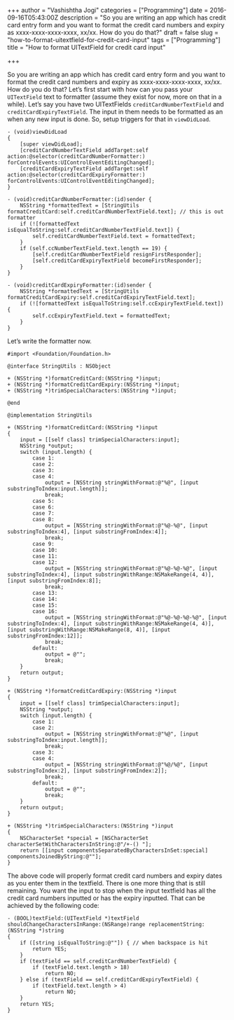 +++
author = "Vashishtha Jogi"
categories = ["Programming"]
date = 2016-09-16T05:43:00Z
description = "So you are writing an app which has credit card entry form and you want to format the credit card numbers and expiry as xxxx-xxxx-xxxx-xxxx, xx/xx. How do you do that?"
draft = false
slug = "how-to-format-uitextfield-for-credit-card-input"
tags = ["Programming"]
title = "How to format UITextField for credit card input"

+++

So you are writing an app which has credit card entry form and you want to format the credit card numbers and expiry as xxxx-xxxx-xxxx-xxxx, xx/xx. How do you do that? Let’s first start with how can you pass your `UITextField` text to formatter (assume they exist for now, more on that in a while). Let’s say you have two UITextFields `creditCardNumberTextField` and `creditCardExpiryTextField`. The input in them needs to be formatted as an when any new input is done. So, setup triggers for that in `viewDidLoad`.

```objc
- (void)viewDidLoad
{
    [super viewDidLoad];
    [creditCardNumberTextField addTarget:self action:@selector(creditCardNumberFormatter:) forControlEvents:UIControlEventEditingChanged];
    [creditCardExpiryTextField addTarget:self action:@selector(creditCardExpiryFormatter:) forControlEvents:UIControlEventEditingChanged];
}

- (void)creditCardNumberFormatter:(id)sender {
    NSString *formattedText = [StringUtils formatCreditCard:self.creditCardNumberTextField.text]; // this is out formatter
    if (![formattedText isEqualToString:self.creditCardNumberTextField.text]) {
        self.creditCardNumberTextField.text = formattedText;
    }
    if (self.ccNumberTextField.text.length == 19) {
        [self.creditCardNumberTextField resignFirstResponder];
        [self.creditCardExpiryTextField becomeFirstResponder];
    }
}

- (void)creditCardExpiryFormatter:(id)sender {
    NSString *formattedText = [StringUtils formatCreditCardExpiry:self.creditCardExpiryTextField.text];
    if (![formattedText isEqualToString:self.ccExpiryTextField.text]) {
        self.ccExpiryTextField.text = formattedText;
    }
}
```

Let’s write the formatter now.

```objc
#import <Foundation/Foundation.h>

@interface StringUtils : NSObject

+ (NSString *)formatCreditCard:(NSString *)input;
+ (NSString *)formatCreditCardExpiry:(NSString *)input;
+ (NSString *)trimSpecialCharacters:(NSString *)input;

@end

@implementation StringUtils

+ (NSString *)formatCreditCard:(NSString *)input
{
    input = [[self class] trimSpecialCharacters:input];
    NSString *output;
    switch (input.length) {
        case 1:
        case 2:
        case 3:
        case 4:
            output = [NSString stringWithFormat:@"%@", [input substringToIndex:input.length]];
            break;
        case 5:
        case 6:
        case 7:
        case 8:
            output = [NSString stringWithFormat:@"%@-%@", [input substringToIndex:4], [input substringFromIndex:4]];
            break;
        case 9:
        case 10:
        case 11:
        case 12:
            output = [NSString stringWithFormat:@"%@-%@-%@", [input substringToIndex:4], [input substringWithRange:NSMakeRange(4, 4)], [input substringFromIndex:8]];
            break;
        case 13:
        case 14:
        case 15:
        case 16:
            output = [NSString stringWithFormat:@"%@-%@-%@-%@", [input substringToIndex:4], [input substringWithRange:NSMakeRange(4, 4)], [input substringWithRange:NSMakeRange(8, 4)], [input substringFromIndex:12]];
            break;
        default:
            output = @"";
            break;
    }
    return output;
}

+ (NSString *)formatCreditCardExpiry:(NSString *)input
{
    input = [[self class] trimSpecialCharacters:input];
    NSString *output;
    switch (input.length) {
        case 1:
        case 2:
            output = [NSString stringWithFormat:@"%@", [input substringToIndex:input.length]];
            break;
        case 3:
        case 4:
            output = [NSString stringWithFormat:@"%@/%@", [input substringToIndex:2], [input substringFromIndex:2]];
            break;
        default:
            output = @"";
            break;
    }
    return output;
}

+ (NSString *)trimSpecialCharacters:(NSString *)input
{
    NSCharacterSet *special = [NSCharacterSet characterSetWithCharactersInString:@"/+-() "];
    return [[input componentsSeparatedByCharactersInSet:special] componentsJoinedByString:@""];
}
```

The above code will properly format credit card numbers and expiry dates as you enter them in the textfield. There is one more thing that is still remaining. You want the input to stop when the input textfield has all the credit card numbers inputted or has the expiry inputted. That can be achieved by the following code:

```objc
- (BOOL)textField:(UITextField *)textField shouldChangeCharactersInRange:(NSRange)range replacementString:(NSString *)string
{
    if ([string isEqualToString:@""]) { // when backspace is hit
        return YES;
    }
    if (textField == self.creditCardNumberTextField) {
        if (textField.text.length > 18)
            return NO;
    } else if (textField == self.creditCardExpiryTextField) {
        if (textField.text.length > 4)
            return NO;
    }
    return YES;
}
```
